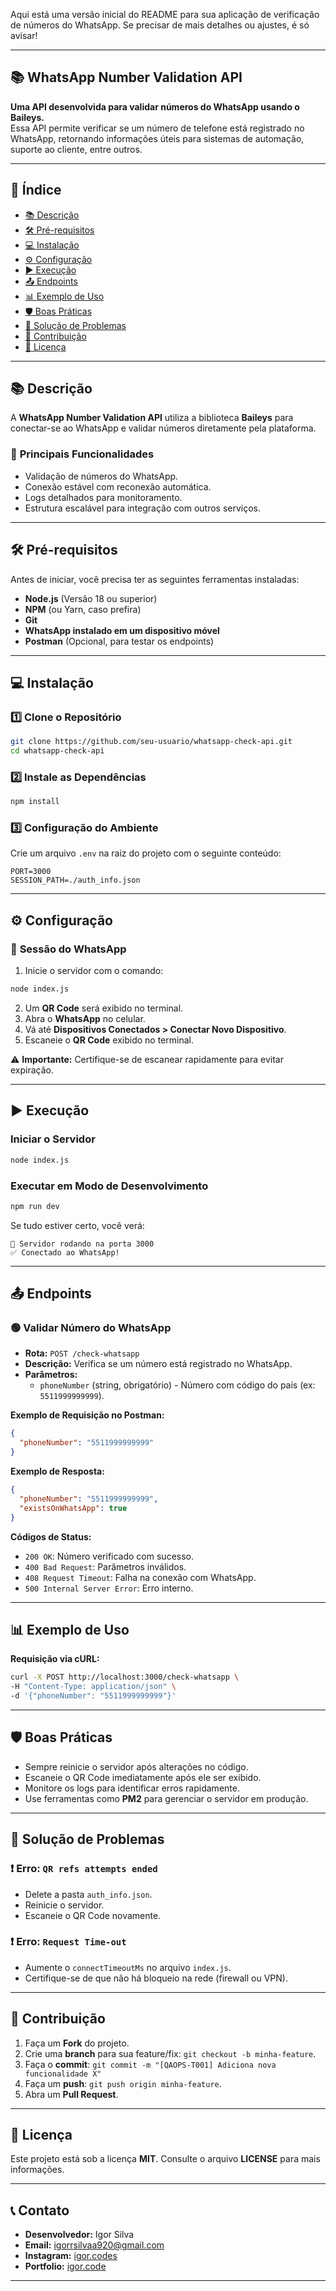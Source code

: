 Aqui está uma versão inicial do README para sua aplicação de verificação de números do WhatsApp. Se precisar de mais detalhes ou ajustes, é só avisar!---## 📚 **WhatsApp Number Validation API****Uma API desenvolvida para validar números do WhatsApp usando o Baileys.**  Essa API permite verificar se um número de telefone está registrado no WhatsApp, retornando informações úteis para sistemas de automação, suporte ao cliente, entre outros.---## 🚀 **Índice**- [📚 Descrição](#-descrição)  - [🛠️ Pré-requisitos](#-pré-requisitos)  - [💻 Instalação](#-instalação)  - [⚙️ Configuração](#-configuração)  - [▶️ Execução](#️-Execução)  - [📤 Endpoints](#-endpoints)  - [📊 Exemplo de Uso](#-exemplo-de-uso)  - [🛡️ Boas Práticas](#️-boas-práticas)  - [🐞 Solução de Problemas](#-solução-de-problemas)  - [👥 Contribuição](#-contribuição)  - [📄 Licença](#-licença)---## 📚 **Descrição**A **WhatsApp Number Validation API** utiliza a biblioteca **Baileys** para conectar-se ao WhatsApp e validar números diretamente pela plataforma.  ### 📝 **Principais Funcionalidades**- Validação de números do WhatsApp.  - Conexão estável com reconexão automática.  - Logs detalhados para monitoramento.  - Estrutura escalável para integração com outros serviços.---## 🛠️ **Pré-requisitos**Antes de iniciar, você precisa ter as seguintes ferramentas instaladas:- **Node.js** (Versão 18 ou superior)  - **NPM** (ou Yarn, caso prefira)  - **Git**  - **WhatsApp instalado em um dispositivo móvel**  - **Postman** (Opcional, para testar os endpoints)---## 💻 **Instalação**### 1️⃣ **Clone o Repositório**```bashgit clone https://github.com/seu-usuario/whatsapp-check-api.gitcd whatsapp-check-api```### 2️⃣ **Instale as Dependências**```bashnpm install```### 3️⃣ **Configuração do Ambiente**Crie um arquivo `.env` na raiz do projeto com o seguinte conteúdo:```envPORT=3000SESSION_PATH=./auth_info.json```---## ⚙️ **Configuração**### 📲 **Sessão do WhatsApp**1. Inicie o servidor com o comando:```bashnode index.js```2. Um **QR Code** será exibido no terminal.  3. Abra o **WhatsApp** no celular.  4. Vá até **Dispositivos Conectados > Conectar Novo Dispositivo**.  5. Escaneie o **QR Code** exibido no terminal.⚠️ **Importante:** Certifique-se de escanear rapidamente para evitar expiração.---## ▶️ **Execução**### **Iniciar o Servidor**```bashnode index.js```### **Executar em Modo de Desenvolvimento**```bashnpm run dev```Se tudo estiver certo, você verá:```🚀 Servidor rodando na porta 3000✅ Conectado ao WhatsApp!```---## 📤 **Endpoints**### 🟢 **Validar Número do WhatsApp**- **Rota:** `POST /check-whatsapp`- **Descrição:** Verifica se um número está registrado no WhatsApp.- **Parâmetros:**  - `phoneNumber` (string, obrigatório) - Número com código do país (ex: `5511999999999`).**Exemplo de Requisição no Postman:**```json{  "phoneNumber": "5511999999999"}```**Exemplo de Resposta:**```json{  "phoneNumber": "5511999999999",  "existsOnWhatsApp": true}```**Códigos de Status:**- `200 OK`: Número verificado com sucesso.  - `400 Bad Request`: Parâmetros inválidos.  - `408 Request Timeout`: Falha na conexão com WhatsApp.  - `500 Internal Server Error`: Erro interno.---## 📊 **Exemplo de Uso****Requisição via cURL:**```bashcurl -X POST http://localhost:3000/check-whatsapp \-H "Content-Type: application/json" \-d '{"phoneNumber": "5511999999999"}'```---## 🛡️ **Boas Práticas**- Sempre reinicie o servidor após alterações no código.  - Escaneie o QR Code imediatamente após ele ser exibido.  - Monitore os logs para identificar erros rapidamente.  - Use ferramentas como **PM2** para gerenciar o servidor em produção.---## 🐞 **Solução de Problemas**### ❗ **Erro: `QR refs attempts ended`**- Delete a pasta `auth_info.json`.  - Reinicie o servidor.  - Escaneie o QR Code novamente.### ❗ **Erro: `Request Time-out`**- Aumente o `connectTimeoutMs` no arquivo `index.js`.  - Certifique-se de que não há bloqueio na rede (firewall ou VPN).---## 👥 **Contribuição**1. Faça um **Fork** do projeto.  2. Crie uma **branch** para sua feature/fix: `git checkout -b minha-feature`.  3. Faça o **commit**: `git commit -m "[QAOPS-T001] Adiciona nova funcionalidade X"`  4. Faça um **push**: `git push origin minha-feature`.  5. Abra um **Pull Request**.---## 📄 **Licença**Este projeto está sob a licença **MIT**. Consulte o arquivo **LICENSE** para mais informações.---## 📞 **Contato**- **Desenvolvedor:** Igor Silva  - **Email:** [igorrsilvaa920@gmail.com](mailto:igorrsilvaa920@gmail.com)  - **Instagram:** [igor.codes](https://www.instagram.com/igor.codes/?theme=dark)  - **Portfolio:** [igor.code](https://linktr.ee/igor.code)---
